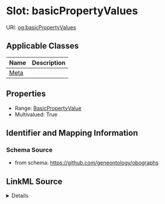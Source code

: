 # Slot: basicPropertyValues

URI: [og:basicPropertyValues](https://github.com/geneontology/obographs/basicPropertyValues)



<!-- no inheritance hierarchy -->




## Applicable Classes

| Name | Description |
| --- | --- |
[Meta](Meta.md) | 






## Properties

* Range: [BasicPropertyValue](BasicPropertyValue.md)
* Multivalued: True








## Identifier and Mapping Information







### Schema Source


* from schema: https://github.com/geneontology/obographs




## LinkML Source

<details>
```yaml
name: basicPropertyValues
from_schema: https://github.com/geneontology/obographs
rank: 1000
multivalued: true
alias: basicPropertyValues
domain_of:
- Meta
range: BasicPropertyValue

```
</details>